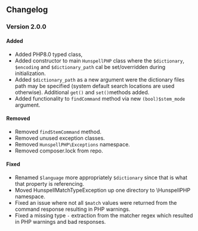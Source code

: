 ## Changelog
### Version 2.0.0
#### Added
- Added PHP8.0 typed class, 
- Added constructor to main `HunspellPHP` class where the `$dictionary`, `$encoding` and `$dictionary_path` cal be set/overridden during initialization.
- Added `$dictionary_path` as a new argument were the dictionary files path may be specified (system default search locations are used otherwise). Additional `get()` and `set()`methods added. 
- Added functionality to `findCommand` method via new `(bool)$stem_mode` argument.
#### Removed
- Removed `findStemCommand` method.
- Removed unused exception classes.
- Removed `HunspellPHP\Exceptions` namespace.
- Removed composer.lock from repo.
#### Fixed
- Renamed `$language` more appropriately `$dictionary` since that is what that property is referencing.
- Moved HunspellMatchTypeException up one directory to \HunspellPHP namespace.
- Fixed an issue where not all `$match` values were returned from the command response resulting in PHP warnings.
- Fixed a missing type `-` extraction from the matcher regex which resulted in PHP warnings and bad responses.